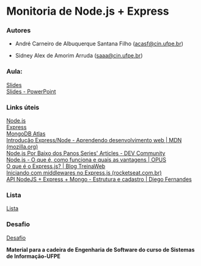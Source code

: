 ﻿# Monitoria de Node.js + Express

### Autores
* André Carneiro de Albuquerque Santana Filho (acasf@cin.ufpe.br)

* Sidney Alex de Amorim Arruda (saaa@cin.ufpe.br)

### Aula:

[Slides](slides.pdf)
<br>
[Slides - PowerPoint](slides.pptx)

### Links úteis
[Node.js](https://nodejs.org/en/)
<br>
[Express](https://expressjs.com/pt-br/)
<br>
[MongoDB Atlas](https://www.mongodb.com/cloud/atlas/)
<br>
[Introdução Express/Node - Aprendendo desenvolvimento web | MDN (mozilla.org)](https://developer.mozilla.org/pt-BR/docs/Learn/Server-side/Express_Nodejs/Introduction)
<br>
[Node.js Por Baixo dos Panos Series' Articles - DEV Community](https://dev.to/khaosdoctor/series/2080)
<br>
[Node.js - O que é, como funciona e quais as vantagens | OPUS](https://www.opus-software.com.br/node-js/)
<br>
[O que é o Express.js? | Blog TreinaWeb](https://www.treinaweb.com.br/blog/o-que-e-o-express-js)
<br>
[Iniciando com middlewares no Express.js (rocketseat.com.br)](https://blog.rocketseat.com.br/middlewares-no-express-js/)
<br>
[API NodeJS + Express + Mongo - Estrutura e cadastro | Diego Fernandes](https://www.youtube.com/watch?v=BN_8bCfVp88)

### Lista

[Lista](lista.md)

### Desafio

[Desafio](desafio.md)




**Material para a cadeira de Engenharia de Software do curso de Sistemas de Informação-UFPE**

